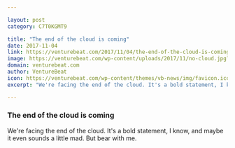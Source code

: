 ```yaml
---

layout: post
category: C7T0KGMT9

title: "The end of the cloud is coming"
date: 2017-11-04
link: https://venturebeat.com/2017/11/04/the-end-of-the-cloud-is-coming/
image: https://venturebeat.com/wp-content/uploads/2017/11/no-cloud.jpg?fit=780%2C509&strip=all
domain: venturebeat.com
author: VentureBeat
icon: https://venturebeat.com/wp-content/themes/vb-news/img/favicon.ico
excerpt: "We're facing the end of the cloud. It's a bold statement, I know, and maybe it even sounds a little mad. But bear with me."

---
```


### The end of the cloud is coming

We're facing the end of the cloud. It's a bold statement, I know, and maybe it even sounds a little mad. But bear with me.
